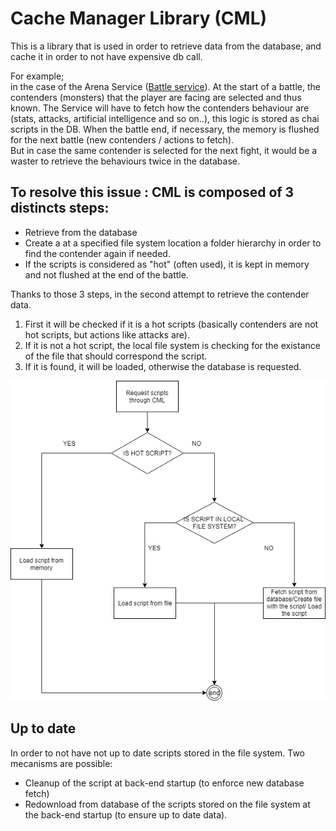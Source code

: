 # Cache Manager Library (CML)

This is a library that is used in order to retrieve data from the database, and cache it in order to not have expensive db call.  
  
For example;  
in the case of the Arena Service ([Battle service](services/Arena_BattleSystem.md#arena)). At the start of a battle, the contenders (monsters) that the player are facing are selected and thus known. The Service will have to fetch how the contenders behaviour are (stats, attacks, artificial intelligence and so on..), this logic is stored as chai scripts in the DB. When the battle end, if necessary, the memory is flushed for the next battle (new contenders / actions to fetch).  
But in case the same contender is selected for the next fight, it would be a waster to retrieve the behaviours twice in the database.  

## To resolve this issue : CML is composed of 3 distincts steps:

* Retrieve from the database
* Create a at a specified file system location a folder hierarchy in order to find the contender again if needed.
* If the scripts is considered as "hot" (often used), it is kept in memory and not flushed at the end of the battle.

Thanks to those 3 steps, in the second attempt to retrieve the contender data. 
1. First it will be checked if it is a hot scripts (basically contenders are not hot scripts, but actions like attacks are). 
2. If it is not a hot script, the local file system is checking for the existance of the file that should correspond the script.  
3. If it is found, it will be loaded, otherwise the database is requested.

![conditionalDiagramCML](../doc/other/conditionalDiagramCML.png)

## Up to date

In order to not have not up to date scripts stored in the file system. Two mecanisms are possible:
* Cleanup of the script at back-end startup (to enforce new database fetch)
* Redownload from database of the scripts stored on the file system at the back-end startup (to ensure up to date data).
